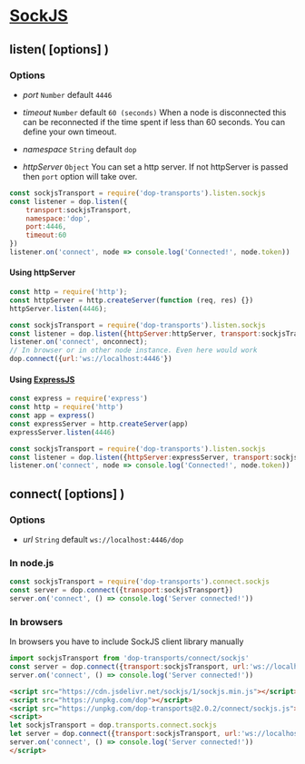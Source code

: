 # [SockJS](https://github.com/sockjs)

## listen( [options] )

### Options

- *port* `Number` default `4446`

- *timeout* `Number` default `60 (seconds)`
When a node is disconnected this can be reconnected if the time spent if less than 60 seconds. You can define your own timeout.

- *namespace* `String` default `dop`

- *httpServer* `Object`
You can set a http server. If not httpServer is passed then `port` option will take over.

```js
const sockjsTransport = require('dop-transports').listen.sockjs
const listener = dop.listen({
    transport:sockjsTransport,
    namespace:'dop',
    port:4446,
    timeout:60
})
listener.on('connect', node => console.log('Connected!', node.token))
```


#### Using httpServer
```js
const http = require('http');
const httpServer = http.createServer(function (req, res) {})
httpServer.listen(4446);

const sockjsTransport = require('dop-transports').listen.sockjs
const listener = dop.listen({httpServer:httpServer, transport:sockjsTransport});
listener.on('connect', onconnect);
// In browser or in other node instance. Even here would work
dop.connect({url:'ws://localhost:4446'})
```



#### Using [ExpressJS](https://github.com/expressjs/express)

```js
const express = require('express')
const http = require('http')
const app = express()
const expressServer = http.createServer(app)
expressServer.listen(4446)

const sockjsTransport = require('dop-transports').listen.sockjs
const listener = dop.listen({httpServer:expressServer, transport:sockjsTransport});
listener.on('connect', node => console.log('Connected!', node.token))
```



## connect( [options] )

### Options

- *url* `String` default `ws://localhost:4446/dop`

### In node.js

```js
const sockjsTransport = require('dop-transports').connect.sockjs
const server = dop.connect({transport:sockjsTransport})
server.on('connect', () => console.log('Server connected!'))
```

### In browsers

In browsers you have to include SockJS client library manually

```js
import sockjsTransport from 'dop-transports/connect/sockjs'
const server = dop.connect({transport:sockjsTransport, url:'ws://localhost:4445/test'})
server.on('connect', () => console.log('Server connected!'))
```

```html
<script src="https://cdn.jsdelivr.net/sockjs/1/sockjs.min.js"></script>
<script src="https://unpkg.com/dop"></script>
<script src="https://unpkg.com/dop-transports@2.0.2/connect/sockjs.js"></script>
<script>
let sockjsTransport = dop.transports.connect.sockjs
let server = dop.connect({transport:sockjsTransport, url:'ws://localhost:4445/test'})
server.on('connect', () => console.log('Server connected!'))
</script>
```

